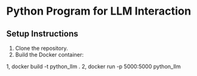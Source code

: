 # Python Program for LLM Interaction

## Setup Instructions

1. Clone the repository.
2. Build the Docker container:

1, docker build -t python_llm .
2, docker run -p 5000:5000 python_llm

